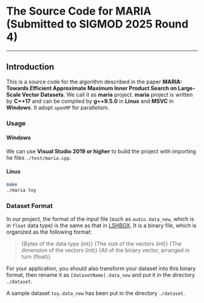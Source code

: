 # The Source Code for MARIA (Submitted to SIGMOD 2025 Round 4)
-----------------------------------------------------------------------------------------------------------------
## Introduction
This is a source code for the algorithm described in the paper **MARIA: Towards Efficient Approximate Maximum Inner Product Search on Large-Scale Vector Datasets**. We call it as **maria** project.
**maria** project is written by **C++17** and can be complied by **g++9.5.0** in **Linux** and **MSVC** in **Windows**. It adopt `openMP` for parallelism.

### Usage
#### Windows
We can use **Visual Studio 2019 or higher** to build the project with importing he files `./test/maria.cpp`.

#### Linux
```bash
make
./maria toy
```

### Dataset Format

In our project, the format of the input file (such as `audio.data_new`, which is in `float` data type) is the same as that in [LSHBOX](https://github.com/RSIA-LIESMARS-WHU/LSHBOX). It is a binary file, which is organized as the following format:

>{Bytes of the data type (int)} {The size of the vectors (int)} {The dimension of the vectors (int)} {All of the binary vector, arranged in turn (float)}


For your application, you should also transform your dataset into this binary format, then rename it as `[datasetName].data_new` and put it in the directory `./dataset`.

A sample dataset `toy.data_new` has been put in the directory `./dataset`.
